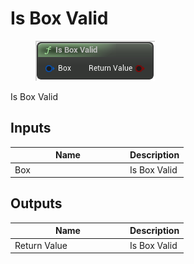 # Is Box Valid

<div align="left" data-full-width="false"><figure><img src="../../../../.gitbook/assets/is_box_valid.png" alt=""><figcaption></figcaption></figure></div>

Is Box Valid

## Inputs

<table><thead><tr><th width="170">Name</th><th>Description</th></tr></thead><tbody><tr><td>Box</td><td>Is Box Valid</td></tr></tbody></table>

## Outputs

<table><thead><tr><th width="170">Name</th><th>Description</th></tr></thead><tbody><tr><td>Return Value</td><td>Is Box Valid</td></tr></tbody></table>
